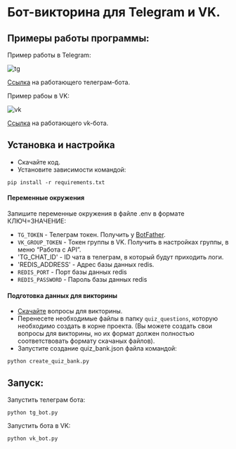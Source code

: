 # Бот-викторина для Telegram и VK.
## Примеры работы программы:
Пример работы в Telegram:


![tg](https://dvmn.org/media/filer_public/e9/eb/e9ebd8aa-17dd-4e82-9f00-aad21dc2d16c/examination_tg.gif)

[Ссылка](https://t.me/SpacePhotoRussianSwordbot) на работающего телеграм-бота.

Пример рабоы в VK:

![vk](https://dvmn.org/media/filer_public/aa/c8/aac86f90-29b6-44bb-981e-02c8e11e69f7/examination_vk.gif)

[Ссылка](https://vk.com/write-215288801) на работающего vk-бота.

## Установка и настройка
* Скачайте код.
* Установите зависимости командой:
```
pip install -r requirements.txt
```
#### Переменные окружения
Запишите переменные окружения в файле .env в формате КЛЮЧ=ЗНАЧЕНИЕ:
* `TG_TOKEN` - Телеграм токен. Получить у [BotFather](https://telegram.me/BotFather).
* `VK_GROUP_TOKEN` - Токен группы в VK. Получить в настройках группы, в меню “Работа с API”.
* 'TG_CHAT_ID' - ID чата в телеграм, в который будут приходить логи.
* 'REDIS_ADDRESS' - Адрес базы данных redis.
* `REDIS_PORT` - Порт базы данных redis
* `REDIS_PASSWORD` - Пароль базы данных redis

#### Подготовка данных для викторины
* [Скачайте](https://devman.org/encyclopedia/python_intermediate/python_files/) вопросы для викторины.
* Перенесете необходимые файлы в папку `quiz_questions`, которую необходимо создать в корне проекта. (Вы можете создать свои вопросы для викторины, но их формат должен полностью соответствовать формату скачаных файлов).
* Запустите создание quiz_bank.json файла командой:
```
python create_quiz_bank.py
```
## Запуск:
Запустить телеграм бота:
```
python tg_bot.py
```
Запустить бота в VK:
```
python vk_bot.py
```